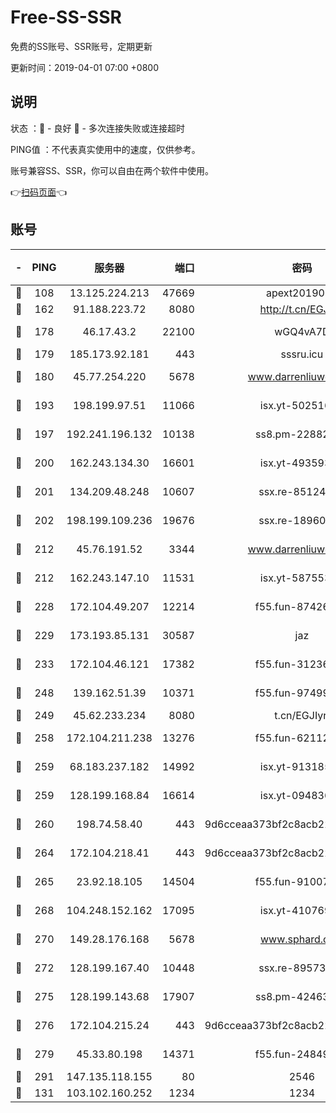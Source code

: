 # Free-SS-SSR

免费的SS账号、SSR账号，定期更新

更新时间：2019-04-01 07:00 +0800

## 说明

状态     ：🙂 - 良好 🙁 - 多次连接失败或连接超时

PING值   ：不代表真实使用中的速度，仅供参考。

账号兼容SS、SSR，你可以自由在两个软件中使用。

👉[扫码页面](https://liesauer.github.io/Free-SS-SSR/)👈

## 账号

|-|PING|服务器|端口|密码|加密方式|区域|
|:----:|:----:|:-----:|-----:|:----:|:----:|:----:|
|🙂|108|13.125.224.213|47669|apext2019001|chacha20|KR|
|🙂|162|91.188.223.72|8080|http://t.cn/EGJIyrl|rc4-md5|RU|
|🙂|178|46.17.43.2|22100|wGQ4vA7D|aes-256-gcm|RU|
|🙂|179|185.173.92.181|443|sssru.icu|rc4-md5|RU|
|🙂|180|45.77.254.220|5678|www.darrenliuwei.com|aes-256-cfb|SG|
|🙂|193|198.199.97.51|11066|isx.yt-50251647|aes-256-cfb|US|
|🙂|197|192.241.196.132|10138|ss8.pm-22882604|aes-256-cfb|US|
|🙂|200|162.243.134.30|16601|isx.yt-49359357|aes-256-cfb|US|
|🙂|201|134.209.48.248|10607|ssx.re-85124094|aes-256-cfb|US|
|🙂|202|198.199.109.236|19676|ssx.re-18960694|aes-256-cfb|US|
|🙂|212|45.76.191.52|3344|www.darrenliuwei.com|aes-256-cfb|JP|
|🙂|212|162.243.147.10|11531|isx.yt-58755378|aes-256-cfb|US|
|🙂|228|172.104.49.207|12214|f55.fun-87426879|aes-256-cfb|SG|
|🙂|229|173.193.85.131|30587|jaz|aes-256-cfb|US|
|🙂|233|172.104.46.121|17382|f55.fun-31236609|aes-256-cfb|SG|
|🙂|248|139.162.51.39|10371|f55.fun-97499168|aes-256-cfb|SG|
|🙂|249|45.62.233.234|8080|t.cn/EGJIyrl|rc4-md5|CA|
|🙂|258|172.104.211.238|13276|f55.fun-62112830|aes-256-cfb|US|
|🙂|259|68.183.237.182|14992|isx.yt-91318565|aes-256-cfb|SG|
|🙂|259|128.199.168.84|16614|isx.yt-09483649|aes-256-cfb|SG|
|🙂|260|198.74.58.40|443|9d6cceaa373bf2c8acb22e60b6a58be6|aes-256-cfb|US|
|🙂|264|172.104.218.41|443|9d6cceaa373bf2c8acb22e60b6a58be6|aes-256-cfb|US|
|🙂|265|23.92.18.105|14504|f55.fun-91007249|aes-256-cfb|US|
|🙂|268|104.248.152.162|17095|isx.yt-41076974|aes-256-cfb|SG|
|🙂|270|149.28.176.168|5678|www.sphard.com|aes-256-cfb|AU|
|🙂|272|128.199.167.40|10448|ssx.re-89573938|aes-256-cfb|SG|
|🙂|275|128.199.143.68|17907|ss8.pm-42463996|aes-256-cfb|SG|
|🙂|276|172.104.215.24|443|9d6cceaa373bf2c8acb22e60b6a58be6|aes-256-cfb|US|
|🙂|279|45.33.80.198|14371|f55.fun-24849539|aes-256-cfb|US|
|🙂|291|147.135.118.155|80|2546|chacha20|US|
|🙂|131|103.102.160.252|1234|1234|rc4-md5|JP|

